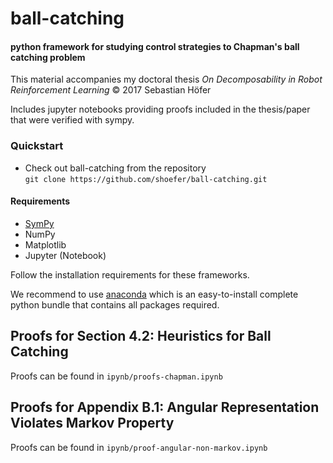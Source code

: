 # ball-catching

#### python framework for studying control strategies to Chapman's ball catching problem

This material accompanies my doctoral thesis *On Decomposability in Robot Reinforcement Learning*
&copy; 2017 Sebastian Höfer

Includes jupyter notebooks providing proofs included in the thesis/paper that were verified with sympy.

### Quickstart

- Check out ball-catching from the repository<br/>
```git clone https://github.com/shoefer/ball-catching.git```

#### Requirements

- [SymPy](http://www.sympy.org/en/index.html)
- NumPy
- Matplotlib
- Jupyter (Notebook)

Follow the installation requirements for these frameworks.

We recommend to use [anaconda](https://www.continuum.io/downloads) which is an easy-to-install complete python bundle that contains all packages required.

## Proofs for Section 4.2: Heuristics for Ball Catching

Proofs can be found in ```ipynb/proofs-chapman.ipynb```

## Proofs for Appendix B.1: Angular Representation Violates Markov Property

Proofs can be found in ```ipynb/proof-angular-non-markov.ipynb```
